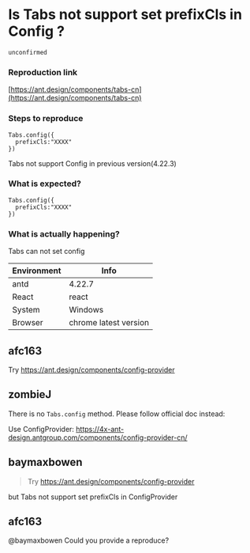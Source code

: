 # Is Tabs not support set prefixCls in Config ?

`unconfirmed`

### Reproduction link

[https://ant.design/components/tabs-cn](https://ant.design/components/tabs-cn)

### Steps to reproduce

```
Tabs.config({
  prefixCls:"XXXX"
})
```

Tabs not support Config in previous version(4.22.3)

### What is expected?

```
Tabs.config({
  prefixCls:"XXXX"
})
```

### What is actually happening?

Tabs can not set config

| Environment | Info                  |
| ----------- | --------------------- |
| antd        | 4.22.7                |
| React       | react                 |
| System      | Windows               |
| Browser     | chrome latest version |

<!-- generated by ant-design-issue-helper. DO NOT REMOVE -->

## afc163

Try https://ant.design/components/config-provider

## zombieJ

There is no `Tabs.config` method. Please follow official doc instead:

Use ConfigProvider: https://4x-ant-design.antgroup.com/components/config-provider-cn/

## baymaxbowen

> Try https://ant.design/components/config-provider

but Tabs not support set prefixCls in ConfigProvider

## afc163

@baymaxbowen Could you provide a reproduce?
